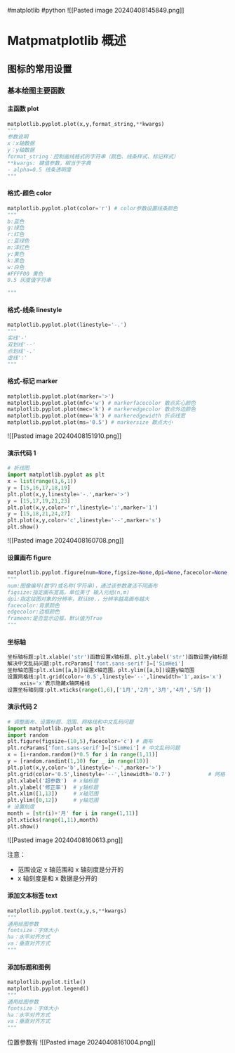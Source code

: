 #matplotlib #python
![[Pasted image 20240408145849.png]]

# Matpmatplotlib 概述
## 图标的常用设置
### 基本绘图主要函数
#### 主函数 plot
```python
matplotlib.pyplot.plot(x,y,format_string,**kwargs)
"""
参数说明
x：x轴数据
y：y轴数据
format_string：控制曲线格式的字符串（颜色、线条样式、标记样式）
**kwargs: 键值参数，相当于字典
- alpha=0.5 线条透明度
"""
```
#### 格式-颜色 color

```python
matplotlib.pyplot.plot(color='r') # color参数设置线条颜色
"""
b:蓝色
g:绿色
r:红色
c:蓝绿色
m:洋红色
y:黄色
k:黑色
w:白色
#FFFF00 黄色
0.5 灰度值字符串

"""
```
#### 格式-线条 linestyle
```python
matplotlib.pyplot.plot(linestyle='-.')
"""
实线'-'
双划线'--'
点划线'-.'
虚线':'
"""
```

#### 格式-标记 marker
```python
matplotlib.pyplot.plot(marker='>')
matplotlib.pyplot.plot(mfc='w') # markerfacecolor 散点实心颜色
matplotlib.pyplot.plot(mec='k') # markeredgecolor 散点外边颜色
matplotlib.pyplot.plot(mew='k') # markeredgewidth 折点线宽
matplotlib.pyplot.plot(ms='0.5') # markersize 散点大小

```
![[Pasted image 20240408151910.png]]


#### 演示代码 1
```python
# 折线图
import matplotlib.pyplot as plt
x = list(range(1,6,1))
y = [15,16,17,18,19]
plt.plot(x,y,linestyle='-.',marker='>')
y = [15,17,19,21,23]
plt.plot(x,y,color='r',linestyle=':',marker='1')
y = [15,18,21,24,27]
plt.plot(x,y,color='c',linestyle='--',marker='s')
plt.show()
```

![[Pasted image 20240408160708.png]]

#### 设置画布 figure
```python
matplotlib.pyplot.figure(num=None,figsize=None,dpi=None,facecolor=None,edgecolor=None,frameon=True)
"""
num:图像编号(数字)或名称(字符串)，通过该参数激活不同画布
figsize:指定画布宽高，单位英寸 输入元组(n,m)
dpi:指定绘图对象的分辨率，默认80.，分辨率越高画布越大
facecolor:背景颜色
edgecolor:边框颜色
frameon:是否显示边框，默认值为True
"""
```

#### 坐标轴
```python
坐标轴标题:plt.xlable('str')函数设置x轴标题、plt.ylabel('str')函数设置y轴标题
解决中文乱码问题:plt.rcParams['font.sans-serif']=['SimHei']
坐标轴范围:plt.xlim([a,b])设置x轴范围，plt.ylim([a,b])设置y轴范围
设置网格线:plt.grid(color='0.5',linestyle='--',linewidth='1',axis='x')
	axis='x'表示隐藏x轴网格线
设置坐标轴刻度:plt.xticks(range(1,6),['1月','2月','3月','4月','5月'])
```

#### 演示代码 2
```python
# 调整画布、设置标题、范围、网格线和中文乱码问题
import matplotlib.pyplot as plt
import random
plt.figure(figsize=(10,5),facecolor='c') # 画布
plt.rcParams['font.sans-serif']=['SimHei'] # 中文乱码问题
x = [i+random.random()*0.5 for i in range(1,11)]
y = [random.randint(1,10) for _ in range(10)]
plt.plot(x,y,color='b',linestyle='-.',marker='>')
plt.grid(color='0.5',linestyle='--',linewidth='0.7')            # 网格
plt.xlabel('超参数')  # x轴标题
plt.ylabel('修正率')  # y轴标题
plt.xlim([1,13])     # x轴范围
plt.ylim([0,12])     # y轴范围
# 设置刻度
month = [str(i)+'月' for i in range(1,11)]
plt.xticks(range(1,11),month)
plt.show()
```
![[Pasted image 20240408160613.png]]

注意：
- 范围设定 x 轴范围和 x 轴刻度是分开的
- x 轴刻度是和 x 数据是分开的

#### 添加文本标签 text
```python
matplotlib.pyplot.text(x,y,s,**kwargs)
"""
通用绘图参数
fontsize：字体大小
ha：水平对齐方式
va：垂直对齐方式
"""
```

#### 添加标题和图例
```python
matplotlib.pyplot.title()
matplotlib.pyplot.legend()
"""
通用绘图参数
fontsize：字体大小
ha：水平对齐方式
va：垂直对齐方式
"""
```

位置参数有
![[Pasted image 20240408161004.png]]





